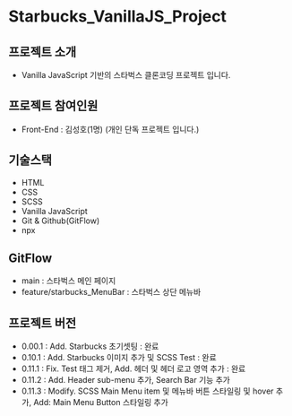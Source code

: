 # Starbucks_VanillaJS_Project

## 프로젝트 소개
- Vanilla JavaScript 기반의 스타벅스 클론코딩 프로젝트 입니다.

## 프로젝트 참여인원
- Front-End : 김성호(1명)
(개인 단독 프로젝트 입니다.)

## 기술스택
- HTML
- CSS
- SCSS
- Vanilla JavaScript
- Git & Github(GitFlow)
- npx

## GitFlow
- main : 스타벅스 메인 페이지
- feature/starbucks_MenuBar : 스타벅스 상단 메뉴바

## 프로젝트 버전
- 0.00.1 : Add. Starbucks 초기셋팅 : 완료
- 0.10.1 : Add. Starbucks 이미지 추가 및 SCSS Test : 완료
- 0.11.1 : Fix. Test 태그 제거, Add. 헤더 및 헤더 로고 영역 추가 : 완료
- 0.11.2 : Add. Header sub-menu 추가, Search Bar 기능 추가
- 0.11.3 : Modify. SCSS Main Menu item 및 메뉴바 버튼 스타일링 및 hover 추가, Add: Main Menu Button 스타일링 추가

